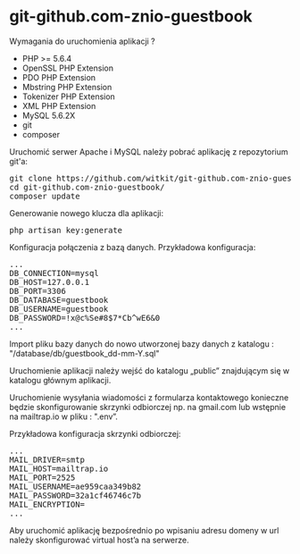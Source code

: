 # git-github.com-znio-guestbook

Wymagania do uruchomienia aplikacji ?

* PHP >= 5.6.4
* OpenSSL PHP Extension
* PDO PHP Extension
* Mbstring PHP Extension
* Tokenizer PHP Extension
* XML PHP Extension
* MySQL 5.6.2X
* git
* composer

Uruchomić serwer Apache i MySQL należy pobrać aplikację z repozytorium git'a:

<pre>
git clone https://github.com/witkit/git-github.com-znio-guestbook.git
cd git-github.com-znio-guestbook/
composer update
</pre>

Generowanie nowego klucza dla aplikacji:

<pre>
php artisan key:generate
</pre>

Konfiguracja połączenia z bazą danych.
Przykładowa konfiguracja:

<pre>
...
DB_CONNECTION=mysql
DB_HOST=127.0.0.1
DB_PORT=3306
DB_DATABASE=guestbook
DB_USERNAME=guestbook
DB_PASSWORD=!x@c%Se#8$7*Cb^wE6&0
...
</pre>

Import pliku bazy danych do nowo utworzonej bazy danych z katalogu : "/database/db/guestbook_dd-mm-Y.sql"

Uruchomienie aplikacji należy wejść do katalogu „public” znajdującym się w katalogu głównym aplikacji.

Uruchomienie wysyłania wiadomości z formularza kontaktowego konieczne będzie skonfigurowanie skrzynki odbiorczej np. na gmail.com lub wstępnie na mailtrap.io w pliku : ".env”.

Przykładowa konfiguracja skrzynki odbiorczej:

<pre>
...
MAIL_DRIVER=smtp
MAIL_HOST=mailtrap.io
MAIL_PORT=2525
MAIL_USERNAME=ae959caa349b82
MAIL_PASSWORD=32a1cf46746c7b
MAIL_ENCRYPTION=
...
</pre>

Aby uruchomić aplikację bezpośrednio po wpisaniu adresu domeny w url należy skonfigurować virtual host’a na serwerze.
